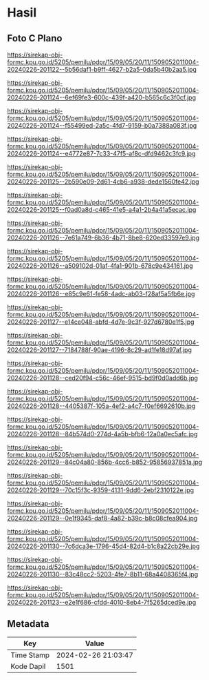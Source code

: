 # Hasil

## Foto C Plano

https://sirekap-obj-formc.kpu.go.id/5205/pemilu/pdpr/15/09/05/20/11/1509052011004-20240226-201122--5b56daf1-b9ff-4627-b2a5-0da5b40b2aa5.jpg

https://sirekap-obj-formc.kpu.go.id/5205/pemilu/pdpr/15/09/05/20/11/1509052011004-20240226-201124--6ef69fe3-600c-439f-a420-b565c6c3f0cf.jpg

https://sirekap-obj-formc.kpu.go.id/5205/pemilu/pdpr/15/09/05/20/11/1509052011004-20240226-201124--f55499ed-2a5c-4fd7-9159-b0a7388a083f.jpg

https://sirekap-obj-formc.kpu.go.id/5205/pemilu/pdpr/15/09/05/20/11/1509052011004-20240226-201124--e4772e87-7c33-47f5-af8c-dfd9462c3fc9.jpg

https://sirekap-obj-formc.kpu.go.id/5205/pemilu/pdpr/15/09/05/20/11/1509052011004-20240226-201125--2b590e09-2d61-4cb6-a938-dede1560fe42.jpg

https://sirekap-obj-formc.kpu.go.id/5205/pemilu/pdpr/15/09/05/20/11/1509052011004-20240226-201125--f0ad0a8d-c465-41e5-a4a1-2b4a41a5ecac.jpg

https://sirekap-obj-formc.kpu.go.id/5205/pemilu/pdpr/15/09/05/20/11/1509052011004-20240226-201126--7e61a749-6b36-4b71-8be8-620ed33597e9.jpg

https://sirekap-obj-formc.kpu.go.id/5205/pemilu/pdpr/15/09/05/20/11/1509052011004-20240226-201126--a509102d-01af-4fa1-901b-678c9e434161.jpg

https://sirekap-obj-formc.kpu.go.id/5205/pemilu/pdpr/15/09/05/20/11/1509052011004-20240226-201126--e85c9e61-fe58-4adc-ab03-f28af5a5fb6e.jpg

https://sirekap-obj-formc.kpu.go.id/5205/pemilu/pdpr/15/09/05/20/11/1509052011004-20240226-201127--e14ce048-abfd-4d7e-9c3f-927d6780e1f5.jpg

https://sirekap-obj-formc.kpu.go.id/5205/pemilu/pdpr/15/09/05/20/11/1509052011004-20240226-201127--7184788f-90ae-4196-8c29-ad1fe18d97af.jpg

https://sirekap-obj-formc.kpu.go.id/5205/pemilu/pdpr/15/09/05/20/11/1509052011004-20240226-201128--ced20f94-c56c-46ef-9515-bd9f0d0add6b.jpg

https://sirekap-obj-formc.kpu.go.id/5205/pemilu/pdpr/15/09/05/20/11/1509052011004-20240226-201128--4405387f-105a-4ef2-a4c7-f0ef6692610b.jpg

https://sirekap-obj-formc.kpu.go.id/5205/pemilu/pdpr/15/09/05/20/11/1509052011004-20240226-201128--84b574d0-274d-4a5b-bfb6-12a0a0ec5afc.jpg

https://sirekap-obj-formc.kpu.go.id/5205/pemilu/pdpr/15/09/05/20/11/1509052011004-20240226-201129--84c04a80-856b-4cc6-b852-95856937851a.jpg

https://sirekap-obj-formc.kpu.go.id/5205/pemilu/pdpr/15/09/05/20/11/1509052011004-20240226-201129--70c15f3c-9359-4131-9dd6-2ebf2310122e.jpg

https://sirekap-obj-formc.kpu.go.id/5205/pemilu/pdpr/15/09/05/20/11/1509052011004-20240226-201129--0e1f9345-daf8-4a82-b39c-b8c08cfea904.jpg

https://sirekap-obj-formc.kpu.go.id/5205/pemilu/pdpr/15/09/05/20/11/1509052011004-20240226-201130--7c6dca3e-1796-45d4-82d4-b1c8a22cb29e.jpg

https://sirekap-obj-formc.kpu.go.id/5205/pemilu/pdpr/15/09/05/20/11/1509052011004-20240226-201130--83c48cc2-5203-4fe7-8b11-68a4408365f4.jpg

https://sirekap-obj-formc.kpu.go.id/5205/pemilu/pdpr/15/09/05/20/11/1509052011004-20240226-201123--e2e1f686-cfdd-4010-8eb4-7f5265dced9e.jpg


## Metadata

| Key        | Value               |
| ---------- | ------------------- |
| Time Stamp | 2024-02-26 21:03:47 |
| Kode Dapil | 1501                |



